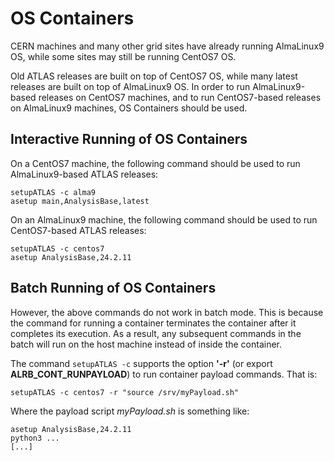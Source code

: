 # OS Containers

CERN machines and many other grid sites have already running AlmaLinux9 OS,
while some sites may still be running CentOS7 OS.

Old ATLAS releases are built on top of CentOS7 OS, while many latest releases
are built on top of AlmaLinux9 OS. In order to run AlmaLinux9-based releases on
CentOS7 machines, and to run CentOS7-based releases on AlmaLinux9 machines, OS
Containers should be used.

## Interactive Running of OS Containers

On a CentOS7 machine, the following command should be used to run
AlmaLinux9-based ATLAS releases:

```shell
setupATLAS -c alma9
asetup main,AnalysisBase,latest

```

On an AlmaLinux9 machine, the following command should be used to run
CentOS7-based ATLAS releases:

```shell
setupATLAS -c centos7
asetup AnalysisBase,24.2.11
```

## Batch Running of OS Containers

However, the above commands do not work in batch mode. This is because the
command for running a container terminates the container after it completes its
execution. As a result, any subsequent commands in the batch will run on the
host machine instead of inside the container.

The command `setupATLAS -c` supports the option **'-r'** (or export
**ALRB_CONT_RUNPAYLOAD**) to run container payload commands. That is:

```shell
setupATLAS -c centos7 -r "source /srv/myPayload.sh"

```

Where the payload script _myPayload.sh_ is something like:

```shell
asetup AnalysisBase,24.2.11
python3 ...
[...]
```
